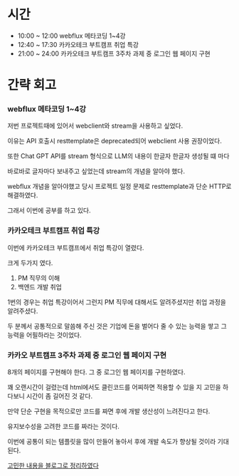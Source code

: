 # 시간
- 10:00 ~ 12:00 webflux 메타코딩 1~4강
- 12:40 ~ 17:30 카카오테크 부트캠프 취업 특강
- 21:00 ~ 24:00 카카오테크 부트캠프 3주차 과제 중 로그인 웹 페이지 구현

# 간략 회고

### webflux 메타코딩 1~4강
저번 프로젝트때에 있어서 webclient와 stream을 사용하고 싶었다.

이유는 API 호출시 resttemplate은 deprecated되어 webclient 사용 권장이었다.

또한 Chat GPT API를 stream 형식으로 LLM의 내용이 한글자 한글자 생성될 떄 마다

바로바로 글자마다 보내주고 싶었는데 stream의 개념을 알아야 했다.

webflux 개념을 알아야했고 당시 프로젝트 일정 문제로 resttemplate과 단순 HTTP로 해결하였다.

그래서 이번에 공부를 하고 있다.

### 카카오테크 부트캠프 취업 특강

이번에 카카오테크 부트캠프에서 취업 특강이 열렸다.

크게 두가지 였다.

1. PM 직무의 이해
2. 백엔드 개발 취업

1번의 경우는 취업 특강이어서 그런지 PM 직무에 대해서도 알려주셨지만 취업 과정을 알려주셨다.

두 분께서 공통적으로 말씀해 주신 것은 기업에 돈을 벌어다 줄 수 있는 능력을 쌓고 그 능력을 어필하라는 것이었다.

### 카카오 부트캠프 3주차 과제 중 로그인 웹 페이지 구현

8개의 페이지를 구현해야 한다. 그 중 로그인 웹 페이지를 구현하였다.

꽤 오랜시간이 걸렸는데 html에서도 클린코드를 어찌하면 적용할 수 있을 지 고민을 하다보니 시간이 좀 길어진 것 같다.

만약 단순 구현을 목적으로만 코드를 짜면 후에 개발 생산성이 느려진다고 한다.

유지보수성을 고려한 코드를 짜라는 것이다.

이번에 공통이 되는 템플릿을 많이 만들어 놓아서 후에 개발 속도가 향상될 것이라 기대된다.

[고민한 내용을 블로그로 정리하였다](https://aole.tistory.com/22)
